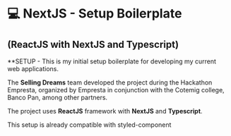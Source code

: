 # 💻 NextJS - Setup Boilerplate
## (ReactJS with NextJS and Typescript)

**SETUP - This is my initial setup boilerplate for developing my current web applications.

The **Selling Dreams** team developed the project during the Hackathon Empresta, organized by Empresta in conjunction with the Cotemig college, Banco Pan, among other partners.

The project uses **ReactJS** framework with **NextJS** and **Typescript**.

This setup is already compatible with styled-component
